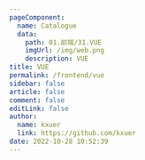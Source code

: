 ```yaml
---
pageComponent: 
  name: Catalogue
  data: 
    path: 01.前端/31.VUE
    imgUrl: /img/web.png
    description: VUE
title: VUE
permalink: /frontend/vue
sidebar: false
article: false
comment: false
editLink: false
author: 
  name: kxuer
  link: https://github.com/kxuer
date: 2022-10-28 10:52:39
---
```

